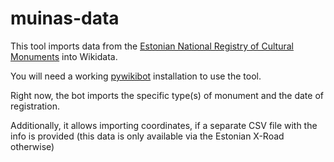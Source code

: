# muinas-data
This tool imports data from the [Estonian National Registry of Cultural Monuments](http://register.muinas.ee/public.php) into Wikidata.

You will need a working [pywikibot](https://www.mediawiki.org/wiki/Manual:Pywikibot/Installation) installation to use the tool.

Right now, the bot imports the specific type(s) of monument and the date of registration.

Additionally, it allows importing coordinates, if a separate CSV file with the info is provided (this data is only available via the Estonian X-Road otherwise)